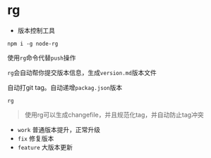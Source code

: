 # rg

* 版本控制工具

```
npm i -g node-rg
```

使用`rg`命令代替`push`操作

`rg`会自动帮你提交版本信息，生成`version.md`版本文件

自动打git tag。自动递增`packag.json`版本

```
rg
```

>使用rg可以生成changefile，并且规范化tag，并自动防止tag冲突

* `work`
普通版本提升，正常升级
* `fix`
修复版本
* `feature`
大版本更新
